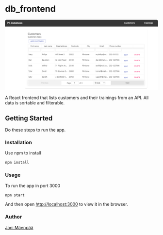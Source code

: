 # db_frontend

![appImage](/appImage.png)

A React frontend that lists customers and their trainings from an API. All data is sortable and filterable.

## Getting Started

Do these steps to run the app.

### Installation

Use npm to install

```bash
npm install
```

### Usage

To run the app in port 3000

```bash
npm start
```

And then open [http://localhost:3000](http://localhost:3000) to view it in the browser.

### Author

[Jani Mäenpää](https://github.com/janimaenpaa)
